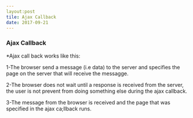 ```yaml
---
layout:post
tile: Ajax Callback
date: 2017-09-21
---
```



###  Ajax Callback

*Ajax call back works like this:

1-The browser send a message (i.e data) to the server and specifies the page on the server that will receive the messagge.

2-The browser does not  wait until a response is received  from the server, the user is not prevent from doing something else during the ajax callback.

3-The message from the browser is received and the page that was specified in the ajax ca;llback runs. 
